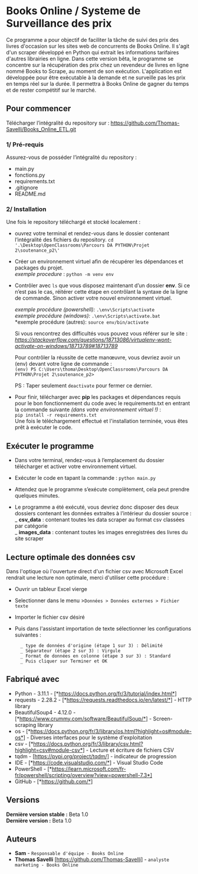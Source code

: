# Books Online / Systeme de Surveillance des prix  


Ce programme a pour objectif de faciliter la tâche de suivi des prix des livres d'occasion sur les sites web de concurrents de Books Online. Il s'agit d'un scraper développé en Python qui extrait les informations tarifaires d'autres librairies en ligne. Dans cette version bêta, le programme se concentre sur la récupération des prix chez un revendeur de livres en ligne nommé Books to Scrape, au moment de son exécution. L'application est développée pour être exécutable à la demande et ne surveille pas les prix en temps réel sur la durée. Il permettra à Books Online de gagner du temps et de rester compétitif sur le marché.

## **Pour commencer**

Télécharger l’intégralité du repository sur : https://github.com/Thomas-Savelli/Books_Online_ETL.git

### 1/ Pré-requis

Assurez-vous de posséder l’intégralité du repository : 

- main.py
- fonctions.py
- requirements.txt
- .gitignore
- README.md

### 2/ Installation

Une fois le repository téléchargé et stocké localement : 

- ouvrez votre terminal et rendez-vous dans le dossier contenant l’intégralité des fichiers du repository.
    `` cd '.\Desktop\OpenClassrooms\Parcours DA PYTHON\Projet 2\soutenance_p2\' ``

- Créer un environnement virtuel afin de récupérer les dépendances et packages du projet.  
    *exemple procedure* : ``python -m venv env``

- Contrôler avec ``ls`` que vous disposez maintenant d’un dossier **env**. Si ce n’est pas le cas, réitérer cette 
    étape en contrôlant la syntaxe de la ligne de commande. Sinon activer votre nouvel environnement virtuel. 

    *exemple procédure (powershell):* ``.\env\Scripts\activate``   
    *exemple procédure (windows):* ``.\env\Scripts\activate.bat``  
    *exemple procédure (autres): ``source env/bin/activate``

    Si vous rencontrez des difficultés vous pouvez vous référer sur le site : 
    *https://stackoverflow.com/questions/18713086/virtualenv-wont-activate-on-windows/18713789#18713789*

    Pour contrôler la réussite de cette manœuvre, vous devriez avoir un (env) devant votre ligne de commande :    
    ``(env) PS C:\Users\thoma\Desktop\OpenClassrooms\Parcours DA PYTHON\Projet 2\soutenance_p2>``  
    
    PS : Taper seulement ``deactivate`` pour fermer ce dernier.  
- Pour finir, télécharger avec **pip** les packages et dépendances requis pour le bon fonctionnement du code avec le requirements.txt en entrant la commande suivante *(dans votre environnement virtuel !)* :   
    ``pip install -r requirements.txt ``  
    Une fois le téléchargement effectué et l'installation terminée, vous êtes prêt à exécuter le code.  

## **Exécuter le programme**

- Dans votre terminal, rendez-vous à l’emplacement  du dossier télécharger et activer votre environnement virtuel.  

- Exécuter le code en tapant la commande : ``python main.py``  

- Attendez que le programme s’exécute complètement, cela peut prendre quelques minutes. 

- Le programme a été exécuté, vous devriez donc disposer des deux dossiers contenant les données extraites à l’intérieur du dossier source :  
    _ **csv_data** : contenant toutes les data scraper au format csv classées par catégorie  
    _ **images_data** : contenant toutes les images enregistrées des livres du site scraper 
  
## **Lecture optimale des données csv**

Dans l'optique où l'ouverture direct d'un fichier csv avec Microsoft Excel rendrait une lecture non optimale, merci d'utiliser cette procédure :

- Ouvrir un tableur Excel vierge
- Selectionner dans le menu >``Données > Données externes > Fichier texte``
- Importer le fichier csv désiré
- Puis dans l'assistant importation de texte sélectionner les configurations suivantes :

        _ type de données d'origine (étape 1 sur 3) : Délimité
        _ Séparateur (étape 2 sur 3) : Virgule
        _ Format de données en colonne (étape 3 sur 3) : Standard
        _ Puis cliquer sur Terminer et OK




## Fabriqué avec

* Python - 3.11.1 - [*https://docs.python.org/fr/3/tutorial/index.html*]  
* requests - 2.28.2 - [*https://requests.readthedocs.io/en/latest/*] - HTTP library   
* BeautifulSoup4 - 4.12.0 - [*https://www.crummy.com/software/BeautifulSoup/*] - Screen-scraping library  
* os - [*https://docs.python.org/fr/3/library/os.html?highlight=os#module-os*] - Diverses interfaces pour le système d'exploitation  
* csv - [*https://docs.python.org/fr/3/library/csv.html?highlight=csv#module-csv*] - Lecture et écriture de fichiers CSV  
* tqdm - [https://pypi.org/project/tqdm/] - indicateur de progression    
* IDE - [*https://code.visualstudio.com/*] - Visual Studio Code     
* PowerShell - [*https://learn.microsoft.com/fr-fr/powershell/scripting/overview?view=powershell-7.3*]  
* GitHub - [*https://github.com/*]   

## Versions

**Dernière version stable :** Beta 1.0  
**Dernière version :** Beta 1.0  

## Auteurs  
* **Sam** - ``Responsable d'équipe - Books Online``
* **Thomas Savelli** [https://github.com/Thomas-Savelli] - ``analyste marketing - Books Online``   




